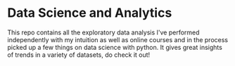 # Data Science and Analytics
This repo contains all the exploratory data analysis I've performed independently with my intuition as well as online courses and in the process picked up a few things on data science with python. It gives great insights of trends in a variety of datasets, do check it out!
